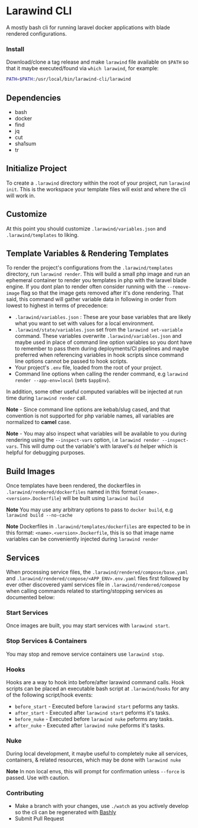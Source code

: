 # Larawind CLI

A mostly bash cli for running laravel docker applications with blade rendered configurations.

### Install

Download/clone a tag release and make `larawind` file available on `$PATH` so that it maybe executed/found via `which larawind`, for example:

```bash
PATH=$PATH:/usr/local/bin/larawind-cli/larawind
```

## Dependencies

- bash
- docker
- find
- jq
- cut
- sha1sum
- tr

## Initialize Project

To create a `.larawind` directory within the root of your project, run `larawind init`. This is the workspace your template files will exist and where the cli will work in.

## Customize 

At this point you should customize `.larawind/variables.json` and `.larawind/templates` to liking.


## Template Variables & Rendering Templates

To render the project's configurations from the `.larawind/templates` directory, run `larawind render`. This will build a small php image and run an ephemeral container to render you templates in php with the laravel blade engine. If you dont plan to render often consider running with the `--remove-image` flag so that the image gets removed after it's done rendering. That said, this command will gather variable data in following in order from lowest to highest in terms of precedence:

- `.larawind/variables.json` : These are your base variables that are likely what you want to set with values for a local environment.
- `.larawind/state/variables.json` set from the `larawind set-variable` command. These variables overwrite `.larawind/variables.json` and maybe used in place of command line option variables so you dont have to remember to pass them during deployments/CI pipelines and maybe preferred when referencing variables in hook scripts since command line options cannot be passed to hook scripts. 
- Your project's `.env` file, loaded from the root of your project.
- Command line options when calling the render command, e.g `larawind render --app-env=local` (sets `$appEnv`).

In addition, some other useful computed variables will be injected at run time during `larawind render` call.

**Note** - Since command line options are kebab/slug cased, and that convention is not supported for php variable names, all variables are normalized to **camel** case.

**Note** - You may also inspect what variables will be available to you during rendering using the `--inspect-vars` option, i.e `larawind render --inspect-vars`. This will dump out the variable's with laravel's `dd` helper which is helpful for debugging purposes.
## Build Images

Once templates have been rendered, the dockerfiles in `.larawind/rendered/dockerfiles` named in this format (`<name>.<version>.Dockerfile`) will be built using `larawind build`

**Note** You may use any arbitrary options to pass to `docker build`, e.g `larawind build --no-cache`

**Note** Dockerfiles in `.larawind/templates/dockerfiles` are expected to be in this format: `<name>.<version>.Dockerfile`, this is so that image name variables can be conveniently injected during `larawind render`

## Services


When processing service files, the `.larawind/rendered/compose/base.yaml` and `.larawind/rendered/compose/<APP_ENV>.env.yaml` files first followed by ever other discovered yaml services file in `.larawind/rendered/compose` when calling commands related to starting/stopping services as documented below: 

### Start Services

Once images are built, you may start services with `larawind start`. 


### Stop Services & Containers

You may stop and remove service containers use `larawind stop`. 


### Hooks 

Hooks are a way to hook into before/after larawind command calls. Hook scripts can be placed an executable bash script at `.larawind/hooks` for any of the following script/hook events:

- `before_start` - Executed before `larawind start` peforms any tasks.
- `after_start` - Executed after `larawind start` peforms it's tasks.
- `before_nuke` - Executed before `larawind nuke` peforms any tasks.
- `after_nuke` - Executed after `larawind nuke` peforms it's tasks.

### Nuke 

During local development, it maybe useful to completely nuke all services, containers, & related resources, which may be done with `larawind nuke`


**Note** In non local envs, this will prompt for confirmation unless `--force` is passed. Use with caution.



### Contributing

- Make a branch with your changes, use `./watch` as you actively develop so the cli can be regenerated with [Bashly](https://bashly.dannyb.co/)
- Submit Pull Request
